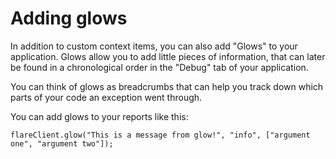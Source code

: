 # Adding glows

In addition to custom context items, you can also add "Glows" to your application. Glows allow you to add little pieces of information, that can later be found in a chronological order in the "Debug" tab of your application.

You can think of glows as breadcrumbs that can help you track down which parts of your code an exception went through.

You can add glows to your reports like this:

```JS
flareClient.glow("This is a message from glow!", "info", ["argument one", "argument two"]);
```
